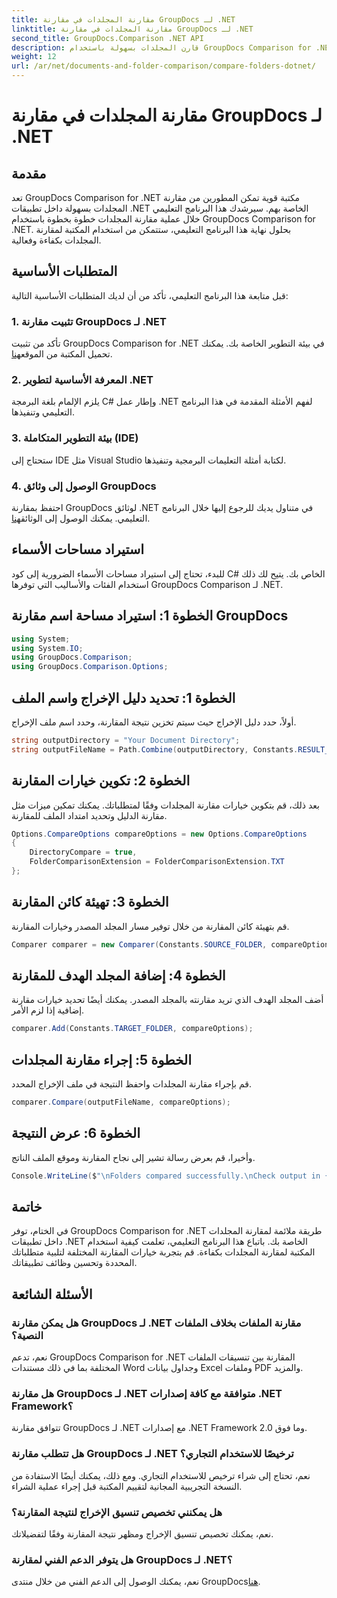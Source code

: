 ```yaml
---
title: مقارنة المجلدات في مقارنة GroupDocs لـ .NET
linktitle: مقارنة المجلدات في مقارنة GroupDocs لـ .NET
second_title: GroupDocs.Comparison .NET API
description: قارن المجلدات بسهولة باستخدام GroupDocs Comparison for .NET. اتبع خطوة بخطوة لمقارنة المجلدات بكفاءة. تحسين تطبيقات .NET الخاصة بك.
weight: 12
url: /ar/net/documents-and-folder-comparison/compare-folders-dotnet/
---
```


# مقارنة المجلدات في مقارنة GroupDocs لـ .NET

## مقدمة
تعد GroupDocs Comparison for .NET مكتبة قوية تمكن المطورين من مقارنة المجلدات بسهولة داخل تطبيقات .NET الخاصة بهم. سيرشدك هذا البرنامج التعليمي خلال عملية مقارنة المجلدات خطوة بخطوة باستخدام GroupDocs Comparison for .NET. بحلول نهاية هذا البرنامج التعليمي، ستتمكن من استخدام المكتبة لمقارنة المجلدات بكفاءة وفعالية.
## المتطلبات الأساسية
قبل متابعة هذا البرنامج التعليمي، تأكد من أن لديك المتطلبات الأساسية التالية:
### 1. تثبيت مقارنة GroupDocs لـ .NET
 تأكد من تثبيت GroupDocs Comparison for .NET في بيئة التطوير الخاصة بك. يمكنك تحميل المكتبة من الموقع[هنا](https://releases.groupdocs.com/comparison/net/).
### 2. المعرفة الأساسية لتطوير .NET
يلزم الإلمام بلغة البرمجة C# وإطار عمل .NET لفهم الأمثلة المقدمة في هذا البرنامج التعليمي وتنفيذها.
### 3. بيئة التطوير المتكاملة (IDE)
ستحتاج إلى IDE مثل Visual Studio لكتابة أمثلة التعليمات البرمجية وتنفيذها.
### 4. الوصول إلى وثائق GroupDocs
احتفظ بمقارنة GroupDocs لوثائق .NET في متناول يديك للرجوع إليها خلال البرنامج التعليمي. يمكنك الوصول إلى الوثائق[هنا](https://tutorials.groupdocs.com/comparison/net/).

## استيراد مساحات الأسماء
للبدء، تحتاج إلى استيراد مساحات الأسماء الضرورية إلى كود C# الخاص بك. يتيح لك ذلك استخدام الفئات والأساليب التي توفرها GroupDocs Comparison لـ .NET.
## الخطوة 1: استيراد مساحة اسم مقارنة GroupDocs
```csharp
using System;
using System.IO;
using GroupDocs.Comparison;
using GroupDocs.Comparison.Options;
```

## الخطوة 1: تحديد دليل الإخراج واسم الملف
أولاً، حدد دليل الإخراج حيث سيتم تخزين نتيجة المقارنة، وحدد اسم ملف الإخراج.
```csharp
string outputDirectory = "Your Document Directory";
string outputFileName = Path.Combine(outputDirectory, Constants.RESULT_FOLDER);
```
## الخطوة 2: تكوين خيارات المقارنة
بعد ذلك، قم بتكوين خيارات مقارنة المجلدات وفقًا لمتطلباتك. يمكنك تمكين ميزات مثل مقارنة الدليل وتحديد امتداد الملف للمقارنة.
```csharp
Options.CompareOptions compareOptions = new Options.CompareOptions
{
    DirectoryCompare = true,
    FolderComparisonExtension = FolderComparisonExtension.TXT
};
```
## الخطوة 3: تهيئة كائن المقارنة
قم بتهيئة كائن المقارنة من خلال توفير مسار المجلد المصدر وخيارات المقارنة.
```csharp
Comparer comparer = new Comparer(Constants.SOURCE_FOLDER, compareOptions);
```
## الخطوة 4: إضافة المجلد الهدف للمقارنة
أضف المجلد الهدف الذي تريد مقارنته بالمجلد المصدر. يمكنك أيضًا تحديد خيارات مقارنة إضافية إذا لزم الأمر.
```csharp
comparer.Add(Constants.TARGET_FOLDER, compareOptions);
```
## الخطوة 5: إجراء مقارنة المجلدات
قم بإجراء مقارنة المجلدات واحفظ النتيجة في ملف الإخراج المحدد.
```csharp
comparer.Compare(outputFileName, compareOptions);
```
## الخطوة 6: عرض النتيجة
وأخيرا، قم بعرض رسالة تشير إلى نجاح المقارنة وموقع الملف الناتج.
```csharp
Console.WriteLine($"\nFolders compared successfully.\nCheck output in {Directory.GetCurrentDirectory()}.");
```

## خاتمة
في الختام، توفر GroupDocs Comparison for .NET طريقة ملائمة لمقارنة المجلدات داخل تطبيقات .NET الخاصة بك. باتباع هذا البرنامج التعليمي، تعلمت كيفية استخدام المكتبة لمقارنة المجلدات بكفاءة. قم بتجربة خيارات المقارنة المختلفة لتلبية متطلباتك المحددة وتحسين وظائف تطبيقاتك.
## الأسئلة الشائعة
### هل يمكن مقارنة GroupDocs لـ .NET مقارنة الملفات بخلاف الملفات النصية؟
نعم، تدعم GroupDocs Comparison for .NET المقارنة بين تنسيقات الملفات المختلفة بما في ذلك مستندات Word وجداول بيانات Excel وملفات PDF والمزيد.
### هل مقارنة GroupDocs لـ .NET متوافقة مع كافة إصدارات .NET Framework؟
تتوافق مقارنة GroupDocs لـ .NET مع إصدارات .NET Framework 2.0 وما فوق.
### هل تتطلب مقارنة GroupDocs لـ .NET ترخيصًا للاستخدام التجاري؟
نعم، تحتاج إلى شراء ترخيص للاستخدام التجاري. ومع ذلك، يمكنك أيضًا الاستفادة من النسخة التجريبية المجانية لتقييم المكتبة قبل إجراء عملية الشراء.
### هل يمكنني تخصيص تنسيق الإخراج لنتيجة المقارنة؟
نعم، يمكنك تخصيص تنسيق الإخراج ومظهر نتيجة المقارنة وفقًا لتفضيلاتك.
### هل يتوفر الدعم الفني لمقارنة GroupDocs لـ .NET؟
 نعم، يمكنك الوصول إلى الدعم الفني من خلال منتدى GroupDocs[هنا](https://forum.groupdocs.com/c/comparison/12).